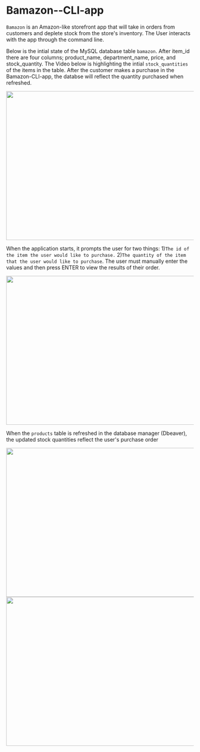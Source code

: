 # Bamazon--CLI-app
`Bamazon` is an Amazon-like storefront app that will take in orders from customers and deplete stock from the store's inventory. The User interacts with the app through the command line. 

Below is the intial state of the MySQL database table `bamazon`. After item_id there are four columns; product_name, department_name, price, and stock_quantity. The Video below is highlighting the intial `stock_quantities` of the items in the table. After the customer makes a purchase in the Bamazon-CLI-app, the databse will reflect the quantity purchased when refreshed. 

<img src="https://media.giphy.com/media/2UHfbd4EvILHHbRty1/giphy.gif" height="400" width="600">

When the application starts, it prompts the user for two things: 1)`The id of the item the user would like to purchase.` 2)`The quantity of the item that the user would like to purchase`. The user must manually enter the values and then press ENTER to view the results of their order.

<img src="https://media.giphy.com/media/mnqU3Rvv01RkY1eCvZ/giphy.gif" height="400" width="600">

When the `products` table is refreshed in the database manager (Dbeaver), the updated stock quantities reflect the user's purchase order

<img src="https://media.giphy.com/media/oz5lXRmArozi1j323q/giphy.gif" height="400" width="600">


<img src="" height="400" width="600">
